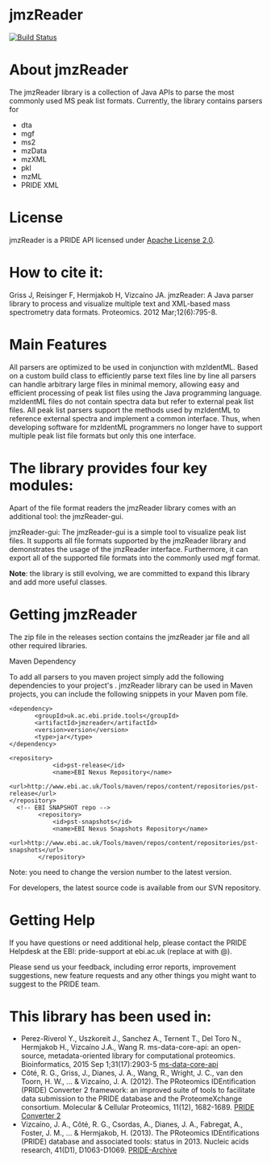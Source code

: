 jmzReader
===============

[![Build Status](https://travis-ci.org/PRIDE-Utilities/jmzReader.svg?branch=master)](https://travis-ci.org/PRIDE-Utilities/jmzReader)

# About jmzReader

The jmzReader library is a collection of Java APIs to parse the most commonly used MS peak list formats. Currently, the library contains parsers for
 
* dta
* mgf
* ms2
* mzData
* mzXML
* pkl
* mzML
* PRIDE XML

# License

 jmzReader is a PRIDE API licensed under [Apache License 2.0](http://www.apache.org/licenses/LICENSE-2.0.txt).

# How to cite it:

Griss J, Reisinger F, Hermjakob H, Vizcaíno JA. jmzReader: A Java parser library to process and visualize multiple text and XML-based mass spectrometry data formats. Proteomics. 2012 Mar;12(6):795-8.

# Main Features

All parsers are optimized to be used in conjunction with mzIdentML. Based on a custom build class to efficiently parse text files line by line all parsers can handle arbitrary large files in minimal memory, allowing easy and efficient processing of peak
list files using the Java programming language. mzIdentML files do not contain spectra data but refer to external peak list files. 
All peak list parsers support the methods used by mzIdentML to reference external spectra and implement a common interface. 
Thus, when developing software for mzIdentML programmers no longer have to support multiple peak list file formats but only
this one interface.



# The library provides four key modules:

Apart of the file format readers the jmzReader library comes with an additional tool: the jmzReader-gui.

jmzReader-gui: The jmzReader-gui is a simple tool to visualize peak list files. It supports all file formats supported by the jmzReader
library and demonstrates the usage of the jmzReader interface. Furthermore, it can export all of the supported file formats into 
the commonly used mgf format.

**Note**: the library is still evolving, we are committed to expand this library and add more useful classes.

# Getting jmzReader

The zip file in the releases section contains the jmzReader jar file and all other required libraries.

Maven Dependency

To add all parsers to you maven project simply add the following dependencies to your project's . jmzReader library can be used in
 Maven projects, you can include the following snippets in your Maven pom file.
 
 ```maven
 <dependency>
        <groupId>uk.ac.ebi.pride.tools</groupId>
        <artifactId>jmzreader</artifactId>
        <version>version</version>
        <type>jar</type>
</dependency>
 ```
 
 ```maven
 <repository>
             <id>pst-release</id>
             <name>EBI Nexus Repository</name>
             <url>http://www.ebi.ac.uk/Tools/maven/repos/content/repositories/pst-release</url>
 </repository>
   <!-- EBI SNAPSHOT repo -->
         <repository>
             <id>pst-snapshots</id>
             <name>EBI Nexus Snapshots Repository</name>
             <url>http://www.ebi.ac.uk/Tools/maven/repos/content/repositories/pst-snapshots</url>
         </repository>
```
Note: you need to change the version number to the latest version.

For developers, the latest source code is available from our SVN repository.

# Getting Help

If you have questions or need additional help, please contact the PRIDE Helpdesk at the EBI: pride-support at ebi.ac.uk (replace at with @).

Please send us your feedback, including error reports, improvement suggestions, new feature requests and any other things you might want to suggest to the PRIDE team.

# This library has been used in:

* Perez-Riverol Y., Uszkoreit J., Sanchez A., Ternent T., Del Toro N., Hermjakob H., Vizcaíno J.A., Wang R. ms-data-core-api: an open-source, metadata-oriented library for computational proteomics. Bioinformatics, 2015 Sep 1;31(17):2903-5 [ms-data-core-api](http://bioinformatics.oxfordjournals.org/content/31/17/2903.long)
* Côté, R. G., Griss, J., Dianes, J. A., Wang, R., Wright, J. C., van den Toorn, H. W., ... & Vizcaíno, J. A. (2012). The PRoteomics IDEntification (PRIDE) Converter 2 framework: an improved suite of tools to facilitate data submission to the PRIDE database and the ProteomeXchange consortium. Molecular & Cellular Proteomics, 11(12), 1682-1689. [PRIDE Converter 2](https://code.google.com/p/pride-converter-2/) 
* Vizcaíno, J. A., Côté, R. G., Csordas, A., Dianes, J. A., Fabregat, A., Foster, J. M., ... & Hermjakob, H. (2013). The PRoteomics IDEntifications (PRIDE) database and associated tools: status in 2013. Nucleic acids research, 41(D1), D1063-D1069. [PRIDE-Archive](http://www.ebi.ac.uk/pride/archive/)


